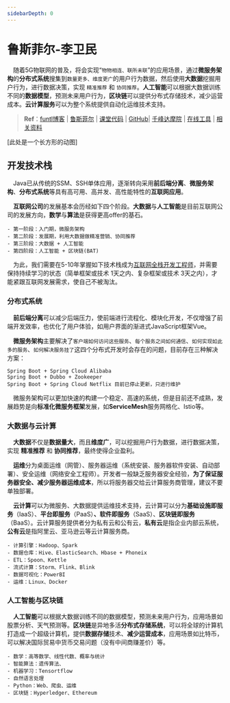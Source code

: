 ```yaml
---
sidebarDepth: 0
---
```


# 鲁斯菲尔-李卫民

​	　随着5G物联网的普及，将会实现“`物物相连、联所未联`”的应用场景，通过**微服务架构**的**分布式系统**搜集到`数量更多、维度更广`的用户行为数据，然后使用**大数据**挖掘用户行为，进行数据决策，实现 `精准推荐` 和 `协同推荐`。**人工智能**可以根据大数据训练不同的**数据模型**，预测未来用户行为，**区块链**可以提供分布式存储技术，减少运营成本。**云计算服务**可以为整个系统提供自动化运维技术支持。

> **Ref**：[funtl博客](https://www.funtl.com/zh/guide/) | [鲁斯菲尔](https://space.bilibili.com/31137138/channel/index) | [课堂代码](https://github.com/funtl) | [GitHub](https://github.com/topsale)| [千峰达摩院](https://github.com/qfdmy) | <a href="./tools.html" target="_blank">在线工具</a> | [相关资料](https://pan.baidu.com/disk/home#/all?vmode=list&path=%2Fprogram%2Ffuntl)



[此处是一个长方形的动图]



## 开发技术栈

​	　Java已从传统的SSM、SSH单体应用，逐渐转向采用**前后端分离**、**微服务架构**、**分布式系统**等具有高可用、高并发、高性能特性的**互联网应用**。

​	　**互联网公司**的发展基本会历经如下四个阶段。**大数据**与**人工智能**是目前互联网公司的发展方向，**数学**与**算法**是获得更高offer的基石。

```
- 第一阶段：入门期，微服务架构
- 第二阶段：发展期，利用大数据做精准营销、协同推荐
- 第三阶段：大数据 + 人工智能
- 第四阶段：人工智能 + 区块链(BAT)
```

​	　为此，我们需要在5-10年掌握如下技术栈成为<a href="./introduce.html" target="_blank">互联网全栈开发工程师</a>，并需要保持持续学习的状态（简单框架或技术 1天之内、复杂框架或技术 3天之内），才能紧跟互联网发展需求，使自己不被淘汰。



### 分布式系统

​	　**前后端分离**可以减少后端压力，使前端进行流程化、模块化开发，不仅增强了前端开发效率，也优化了用户体验，如用户界面的渐进式JavaScript框架Vue。

​	　**微服务架构**主要解决了`客户端如何访问这些服务`、`每个服务之间如何通信`、`如何实现如此多的服务`、`如何解决服务挂了`这四个分布式开发时会存在的问题，目前存在三种解决方案：

```
Spring Boot + Spring Cloud Alibaba
Spring Boot + Dubbo + Zookeeper 
Spring Boot + Spring Cloud Netflix 目前已停止更新，只进行维护
```

​	　微服务架构可以更加快速的构建一个稳定、高速的系统，但是目前还不成熟，发展趋势是向**标准化微服务框架**发展，如**ServiceMesh**服务网格化、Istio等。



### 大数据与云计算

​	　**大数据**不仅是**数据量大**，而且**维度广**，可以挖掘用户行为数据，进行数据决策，实现 **精准推荐** 和 **协同推荐**，最终使得企业盈利。

​	　**运维**分为桌面运维（网管）、服务器运维（系统安装、服务器软件安装、自动部署）、安全运维（网络安全工程师）。开发者一般缺乏服务器安全经验，**为了保证服务器安全、减少服务器运维成本**，所以将服务器交给云计算服务商管理，建议不要单独部署。

​	　**云计算**可以为微服务、大数据提供运维技术支持，云计算可以分为**基础设施即服务**（IaaS）、**平台即服务**（PaaS）**、软件即服务**（SaaS）、**区块链即服务**（BaaS）。云计算服务提供者分为私有云和公有云，**私有云**是指企业内部云系统，**公有云**是指阿里云、亚马逊云等云计算服务商。

```
- 计算引擎：Hadoop、Spark
- 数据仓库：Hive、ElasticSearch、Hbase + Phoneix
- ETL：Spoon、Kettle
- 流式计算：Storm、Flink、Blink
- 数据可视化：PowerBI
- 运维：Linux、Docker
```



### 人工智能与区块链

​	　**人工智能**可以根据大数据训练不同的数据模型，预测未来用户行为，应用场景如股票分析、天气预测等。**区块链**是异地多活**分布式存储系统**，可以将全球的计算机打造成一个超级计算机，提供**数据存储**技术、**减少运营成本**，应用场景如比特币，可以解决国际贸易中货币交易问题（没有中间商赚差价）等。

```
- 数学：高等数学、线性代数、概率与统计
- 智能算法：遗传算法、
- 机器学习：Tensortflow
- 自然语言处理
- Python：Web、爬虫、运维
- 区块链：Hyperledger、Ethereum
```

